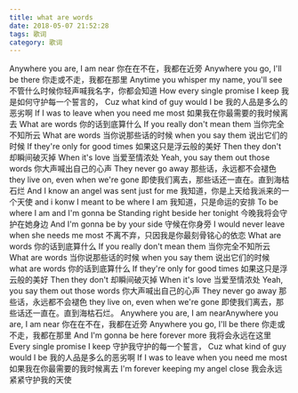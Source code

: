 ```yaml
---
title: what are words
date: 2018-05-07 21:52:28
tags: 歌词
category: 歌词
---
```

Anywhere you are, I am near
你在在不在，我都在近旁
Anywhere you go, I'll be there
你走或不走，我都在那里
Anytime you whisper my name, you'll see
不管什么时候你轻声喊我名字，你都会知道
How every single promise I keep
我是如何守护每一个誓言的，
Cuz what kind of guy would I be
我的人品是多么的恶劣啊
If I was to leave when you need me most
如果我在你最需要的我时候离去
What are words
你的话到底算什么
If you really don't mean them
当你完全不知所云
What are words
当你说那些话的时候
when you say them 
说出它们的时候
If they're only for good times
如果这只是浮云般的美好
Then they don't
却瞬间破灭掉
When it's love
当爱至情浓处
Yeah, you say them out those  words
你大声喊出自己的心声
They never go away
那些话，永远都不会褪色
they live on, even when we're gone
即使我们离去，那些话还一直在。直到海枯石烂
And I know an angel was  sent  just  for me
我知道，你是上天给我派来的一个天使
and  i konw  I meant to  be  where  I am
我知道，只是命运的安排
To be where I am and I'm gonna be Standing right beside her tonight
今晚我将会守护在她身边
And I'm gonna be by your side
守候在你身旁
I would never leave when she needs me most
不离不弃，只因我是你最刻骨铭心的依恋
What are words
你的话到底算什么
If you really don't mean them
当你完全不知所云
What are words
当你说那些话的时候
when you say them 
说出它们的时候
what are words
你的话到底算什么 
If they're only for good times
如果这只是浮云般的美好
Then they  don't
却瞬间破灭掉
When it's love
当爱至情浓处
Yeah, you say them out those  words
你大声喊出自己的心声
They never go away
那些话，永远都不会褪色
they live on, even when we're gone
即使我们离去，那些话还一直在。直到海枯石烂。
Anywhere you are, I am nearAnywhere you are, I am near
你在在不在，我都在近旁
Anywhere you go, I'll be there
你走或不走，我都在那里
And I'm gonna be here forever more
我将会永远在这里
Every single promise I keep
守护我守护的每一个誓言，
Cuz what kind of guy would I be
我的人品是多么的恶劣啊
If I was to leave when you need me most
如果我在你最需要的我时候离去
I'm forever keeping my angel close
我会永远紧紧守护我的天使